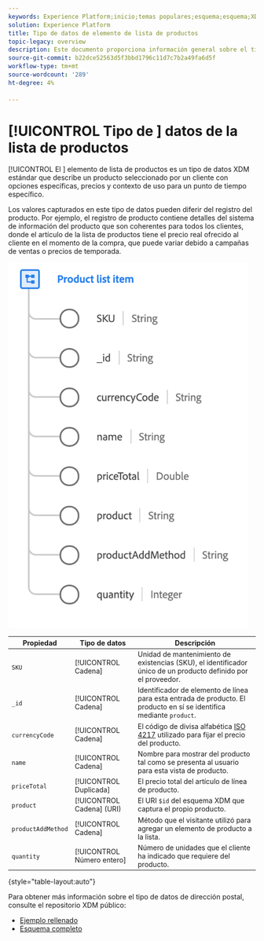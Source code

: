 ```yaml
---
keywords: Experience Platform;inicio;temas populares;esquema;esquema;XDM;campos;esquemas;esquemas;dirección;xdm:dirección;tipo de datos;tipo de datos;tipo de datos;tipo de datos;
solution: Experience Platform
title: Tipo de datos de elemento de lista de productos
topic-legacy: overview
description: Este documento proporciona información general sobre el tipo de datos XDM del elemento de lista de productos.
source-git-commit: b22dce52563d5f3bbd1796c11d7c7b2a49fa6d5f
workflow-type: tm+mt
source-wordcount: '289'
ht-degree: 4%

---
```


# [!UICONTROL Tipo de ] datos de la lista de productos

[!UICONTROL El ] elemento de lista de productos es un tipo de datos XDM estándar que describe un producto seleccionado por un cliente con opciones específicas, precios y contexto de uso para un punto de tiempo específico.

Los valores capturados en este tipo de datos pueden diferir del registro del producto. Por ejemplo, el registro de producto contiene detalles del sistema de información del producto que son coherentes para todos los clientes, donde el artículo de la lista de productos tiene el precio real ofrecido al cliente en el momento de la compra, que puede variar debido a campañas de ventas o precios de temporada.

![](../images/data-types/product-list-item.png)

| Propiedad | Tipo de datos | Descripción |
| --- | --- | --- |
| `SKU` | [!UICONTROL Cadena] | Unidad de mantenimiento de existencias (SKU), el identificador único de un producto definido por el proveedor. |
| `_id` | [!UICONTROL Cadena] | Identificador de elemento de línea para esta entrada de producto. El producto en sí se identifica mediante `product`. |
| `currencyCode` | [!UICONTROL Cadena] | El código de divisa alfabética [ISO 4217](https://www.iso.org/iso-4217-currency-codes.html) utilizado para fijar el precio del producto. |
| `name` | [!UICONTROL Cadena] | Nombre para mostrar del producto tal como se presenta al usuario para esta vista de producto. |
| `priceTotal` | [!UICONTROL Duplicada] | El precio total del artículo de línea de producto. |
| `product` | [!UICONTROL Cadena]  (URI) | El URI `$id` del esquema XDM que captura el propio producto. |
| `productAddMethod` | [!UICONTROL Cadena] | Método que el visitante utilizó para agregar un elemento de producto a la lista. |
| `quantity` | [!UICONTROL Número entero] | Número de unidades que el cliente ha indicado que requiere del producto. |

{style=&quot;table-layout:auto&quot;}

Para obtener más información sobre el tipo de datos de dirección postal, consulte el repositorio XDM público:

* [Ejemplo rellenado](https://github.com/adobe/xdm/blob/master/components/datatypes/productlistitem.example.1.json)
* [Esquema completo](https://github.com/adobe/xdm/blob/master/components/datatypes/productlistitem.schema.json)
